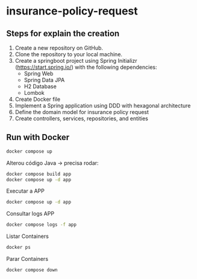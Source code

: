 # insurance-policy-request

## Steps for explain the creation

1. Create a new repository on GitHub.
2. Clone the repository to your local machine.
3. Create a springboot project using Spring Initializr (https://start.spring.io/) with the following dependencies:
   - Spring Web
   - Spring Data JPA
   - H2 Database
   - Lombok
4. Create Docker file
5. Implement a Spring application using DDD with hexagonal architecture
6. Define the domain model for insurance policy request
7. Create controllers, services, repositories, and entities


## Run with Docker

```bash
docker compose up
```

Alterou código Java → precisa rodar:

```bash
docker compose build app
docker compose up -d app
```

Executar a APP
```bash
docker compose up -d app
```

Consultar logs APP
```bash
docker compose logs -f app
```

Listar Containers
 ```bash
 docker ps
 ```

Parar Containers
 ```bash
 docker compose down
 ```